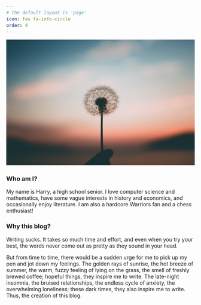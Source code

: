 ```yaml
---
# the default layout is 'page'
icon: fas fa-info-circle
order: 4
---
```


<!-- > Add Markdown syntax content to file `_tabs/about.md`{: .filepath } and it will show up on this page. -->
<!-- {: .prompt-tip } -->

![dandelion](/assets/img/dandelion.jpg)

### Who am I?
My name is Harry, a high school senior. I love computer science and mathematics, have some vague interests in history and economics, and occasionally enjoy literature. I am also a hardcore Warriors fan and a chess enthusiast!

### Why this blog?
Writing sucks. It takes so much time and effort, and even when you try your best, the words never come out as pretty as they sound in your head.

But from time to time, there would be a sudden urge for me to pick up my pen and jot down my feelings. The golden rays of sunrise, the hot breeze of summer, the warm, fuzzy feeling of lying on the grass, the smell of freshly brewed coffee; hopeful things, they inspire me to write. The late-night insomnia, the bruised relationships, the endless cycle of anxiety, the overwhelming loneliness; these dark times, they also inspire me to write. Thus, the creation of this blog.
